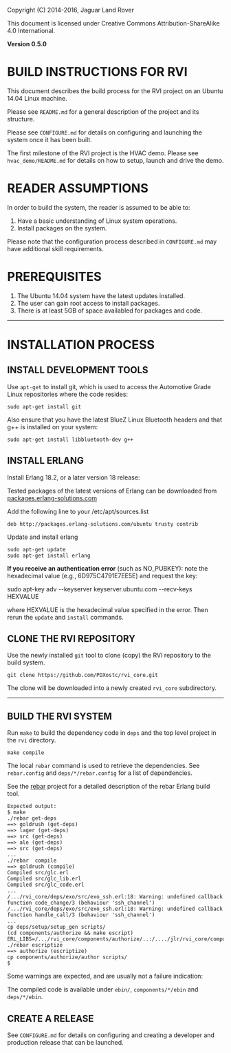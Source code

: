 Copyright (C) 2014-2016, Jaguar Land Rover

This document is licensed under Creative Commons
Attribution-ShareAlike 4.0 International.

**Version 0.5.0**

# BUILD INSTRUCTIONS FOR RVI #

This document describes the build process for the RVI project on an
Ubuntu 14.04 Linux machine.

Please see ```README.md``` for a general description of the project
and its structure.

Please see ```CONFIGURE.md``` for details on configuring and launching
the system once it has been built.

The first milestone of the RVI project is the HVAC demo. Please see
```hvac_demo/README.md``` for details on how to setup, launch and
drive the demo.

# READER ASSUMPTIONS #
In order to build the system, the reader is assumed to be able to:

1. Have a basic understanding of Linux system operations.
2. Install packages on the system.

Please note that the configuration process described in
```CONFIGURE.md``` may have additional skill requirements.

# PREREQUISITES #

1. The Ubuntu 14.04 system have the latest updates installed.
2. The user can gain root access to install packages.
3. There is at least 5GB of space availabled for packages and code.

----

# INSTALLATION PROCESS #

## INSTALL DEVELOPMENT TOOLS ##

Use ```apt-get``` to install git, which is used to access the Automotive
Grade Linux repositories where the code resides:

    sudo apt-get install git 

Also ensure that you have the latest BlueZ Linux Bluetooth headers and that g++ is installed on your system:

    sudo apt-get install libbluetooth-dev g++

## INSTALL ERLANG ##

Install Erlang 18.2, or a later version 18 release:

Tested packages of the latest versions of Erlang can be downloaded from [packages.erlang-solutions.com](https://www.erlang-solutions.com/resources/download.html)

Add the following line to your /etc/apt/sources.list

    deb http://packages.erlang-solutions.com/ubuntu trusty contrib

Update and install erlang

    sudo apt-get update
    sudo apt-get install erlang

**If you receive an authentication error** (such as NO_PUBKEY): note the hexadecimal value (e.g., 6D975C4791E7EE5E) and request the key:

   sudo apt-key adv --keyserver keyserver.ubuntu.com --recv-keys HEXVALUE

where HEXVALUE is the hexadecimal value specified in the error. Then rerun the ```update``` and ```install``` commands.

## CLONE THE RVI REPOSITORY ##

Use the newly installed ```git``` tool to clone (copy) the RVI repository
to the build system.

    git clone https://github.com/PDXostc/rvi_core.git

The clone will be downloaded into a newly created ```rvi_core``` subdirectory.

----

## BUILD THE RVI SYSTEM ##

Run ```make``` to build the dependency code in ```deps``` and the
top level project in the ```rvi``` directory.

    make compile

The local ```rebar``` command is used to retrieve the dependencies. See
```rebar.config``` and ```deps/*/rebar.config``` for a list of
dependencies. 

See the [rebar](https://github.com/basho/rebar) project for a detailed
description of the rebar Erlang build tool.

    Expected output:
    $ make
    ./rebar get-deps
    ==> goldrush (get-deps)
    ==> lager (get-deps)
    ==> src (get-deps)
    ==> ale (get-deps)
    ==> src (get-deps)
    ...
    ./rebar  compile
    ==> goldrush (compile)
    Compiled src/glc.erl
    Compiled src/glc_lib.erl
    Compiled src/glc_code.erl
    ...
    /.../rvi_core/deps/exo/src/exo_ssh.erl:18: Warning: undefined callback function code_change/3 (behaviour 'ssh_channel')
    /.../rvi_core/deps/exo/src/exo_ssh.erl:18: Warning: undefined callback function handle_call/3 (behaviour 'ssh_channel')
    ...
    cp deps/setup/setup_gen scripts/
    (cd components/authorize && make escript)
    ERL_LIBS=/.../rvi_core/components/authorize/..:/..../jlr/rvi_core/components/authorize/../../deps ./rebar escriptize
    ==> authorize (escriptize)
    cp components/authorize/author scripts/
    $

Some warnings are expected, and are usually not a failure indication:

The compiled code is available under ```ebin/```, ```components/*/ebin``` and ```deps/*/ebin```.

## CREATE A RELEASE ##

See ```CONFIGURE.md``` for details on configuring and creating a
developer and production release that can be launched.

